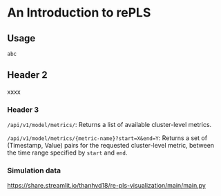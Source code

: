 # An Introduction to rePLS


## Usage

```
abc
```

## Header 2


xxxx

### Header 3

`/api/v1/model/metrics/`: Returns a list of available cluster-level metrics.

`/api/v1/model/metrics/{metric-name}?start=X&end=Y`: Returns a set of (Timestamp, Value) 
pairs for the requested cluster-level metric, between the time range specified by `start` and `end`. 

### Simulation data

https://share.streamlit.io/thanhvd18/re-pls-visualization/main/main.py